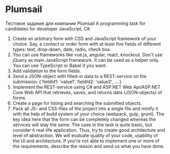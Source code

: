# Plumsail
Тестовое задание для компании Plumsail
A programming task for candidates for developer JavaScript, C#.
1. Create an arbitrary form with CSS and JavaScript framework of your choice. Say, a contact or order form with at least five fields of different types: text, drop-down, date, radio, check box.
2. You can use frameworks like vue.js, angular, react, knockout. Don't use jQuery as main JavaScript framework. It can be used as a helper only. You can use TypeScript or Babel if you want.
3. Add validation to the form fields.
4. Send a JSON-object with filled-in data to a REST-service on the submission:
{
  fieldId1: 'value1',
  fieldId2: 'value2',
  ...
}
5. Implement the REST-service using C# and ASP.NET Web Api/ASP.NET Core Web API that retrieves, saves, and returns data (JSON-objects) of forms.
6. Create a page for listing and searching the submitted objects.
7. Pack all JS- and CSS-files of the project into a single file and minify it with the help of build system of your choice (webpack, gulp, grunt).
The key idea here that the form can be completely changed whereas the services will stay the same.
The case in the task is quite basic, but consider it real-life application. Thus, try to create good architecture and level of abstraction. We will evaluate quality of your code, usability of the UI and architecture.
If you're not able to implement one or more of the requirements, describe the reason and send us what you have done.

